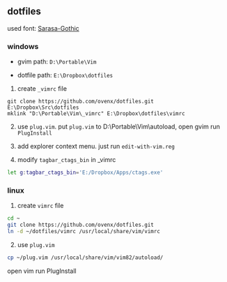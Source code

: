 ## dotfiles
used font: [Sarasa-Gothic](https://github.com/be5invis/Sarasa-Gothic)

### windows
* gvim path: `D:\Portable\Vim`

* dotfile path: `E:\Dropbox\dotfiles`

1. create `_vimrc` file
```bsh
git clone https://github.com/ovenx/dotfiles.git E:\Dropbox\Src\dotfiles
mklink "D:\Portable\Vim\_vimrc" E:\Dropbox\dotfiles\vimrc
```
2. use `plug.vim`. put `plug.vim` to D:\Portable\Vim\autoload, open gvim run `PlugInstall`

3. add explorer context menu. just run `edit-with-vim.reg`

4. modify `tagbar_ctags_bin` in _vimrc
```bash
let g:tagbar_ctags_bin='E:/Dropbox/Apps/ctags.exe'
```

### linux

1. create `vimrc` file
```bash
cd ~
git clone https://github.com/ovenx/dotfiles.git
ln -d ~/dotfiles/vimrc /usr/local/share/vim/vimrc
```

2. use `plug.vim`
```bash
cp ~/plug.vim /usr/local/share/vim/vim82/autoload/
```
open vim run PlugInstall